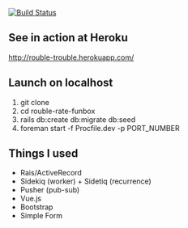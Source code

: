 [![Build Status](https://travis-ci.org/progapandist/rouble-rate-funbox.svg?branch=master)](https://travis-ci.org/progapandist/rouble-rate-funbox)

## See in action at Heroku
http://rouble-trouble.herokuapp.com/

## Launch on localhost  
1. git clone
2. cd rouble-rate-funbox
3. rails db:create db:migrate db:seed
4. foreman start -f Procfile.dev -p PORT_NUMBER

## Things I used
- Rais/ActiveRecord
- Sidekiq (worker) + Sidetiq (recurrence)
- Pusher (pub-sub)
- Vue.js
- Bootstrap
- Simple Form
